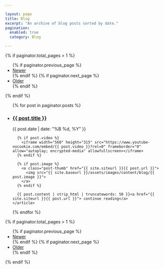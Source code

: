 ```yaml
---

layout: page
title: Blog
excerpt: "An archive of blog posts sorted by date."
pagination: 
  enabled: true
  category: Blog 

---
```


{% if paginator.total_pages > 1 %}
<ul class="paginator">
  {% if paginator.previous_page %}
  <li>
    <a href="{{ paginator.previous_page_path | prepend: site.baseurl }}">Newer</a>
  </li>
  {% endif %}
  {% if paginator.next_page %}
  <li class="older">
    <a href="{{ paginator.next_page_path | prepend: site.baseurl }}">Older</a>
  </li>
  {% endif %}
</ul>
{% endif %}

<ul class="post-list">
{% for post in paginator.posts %}
  <li>
    <article>
      <h3><a href="{{ site.siteurl }}{{ post.url }}">{{ post.title }} </a></h3>
      <div class="entry-date"><time datetime="{{ post.date | date_to_xmlschema }}">{{ post.date | date: "%B %d, %Y" }}</time></div>

      {% if post.video %}
        <iframe width="560" height="315" src="https://www.youtube-nocookie.com/embed/{{ post.video }}?rel=0" frameborder="0" allow="autoplay; encrypted-media" allowfullscreen></iframe>
      {% endif %}

      {% if post.image %}
        <a class="post-thumb" href="{{ site.siteurl }}{{ post.url }}">
          <img src="{{ site.baseurl }}/assets/images/content/blog/{{ post.image }}">
        </a>
      {% endif %}

      {{ post.content | strip_html | truncatewords: 50 }}<a href="{{ site.siteurl }}{{ post.url }}"> continue reading</a>
    </article>
  </li>
{% endfor %}
</ul>

{% if paginator.total_pages > 1 %}
<ul class="paginator">
  {% if paginator.previous_page %}
  <li>
    <a href="{{ paginator.previous_page_path | prepend: site.baseurl }}">Newer</a>
  </li>
  {% endif %}
  {% if paginator.next_page %}
  <li class="older">
    <a href="{{ paginator.next_page_path | prepend: site.baseurl }}">Older</a>
  </li>
  {% endif %}
</ul>
{% endif %}

